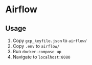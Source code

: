 # Airflow


## Usage
1. Copy `gcp_keyfile.json` to `airflow/`
2. Copy `.env` to `airflow/`
3. Run `docker-compose up`
4. Navigate to `localhost:8080`
